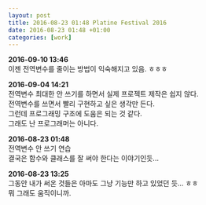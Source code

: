 ```yaml
---
layout: post
title: 2016-08-23 01:48 Platine Festival 2016
date: 2016-08-23 01:48 +01:00
categories: [work]
---
```

**2016-09-10 13:46**        
이젠 전역변수를 줄이는 방법이 익숙해지고 있음. ㅎㅎㅎ          

**2016-09-04 14:21**        
전역변수 최대한 안 쓰기를 하면서 실제 프로젝트 제작은 쉽지 않다.       
전역변수를 쓰면서 빨리 구현하고 싶은 생각만 든다.      
그런데 프로그래밍 구조에 도움은 되는 것 같다.         
그래도 난 프로그래머는 아니다.           

**2016-08-23 01:48**        
전역변수 안 쓰기 연습         
결국은 함수와 클래스를 잘 써야 한다는 이야기인듯...          
            
**2016-08-23 13:25**        
그동안 내가 써온 것들은 아마도 그냥 기능만 하고 있었던 듯... ㅎㅎ         
뭐 그래도 움직이니까.        
